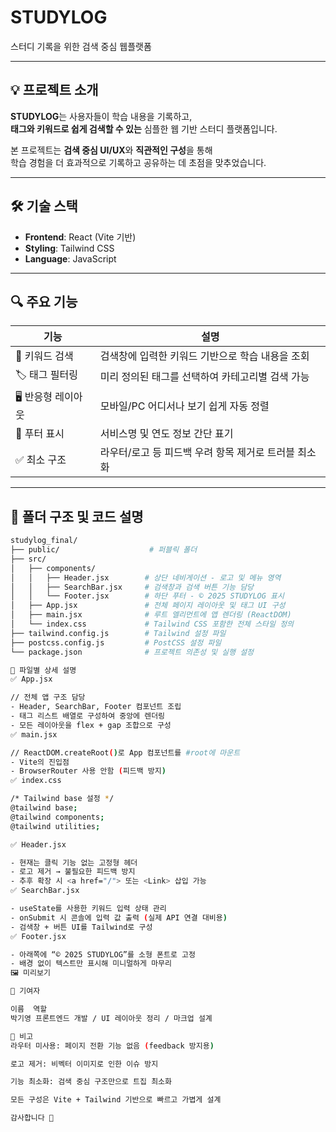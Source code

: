 # STUDYLOG

스터디 기록을 위한 검색 중심 웹플랫폼

---

## 💡 프로젝트 소개

**STUDYLOG**는 사용자들이 학습 내용을 기록하고,  
**태그와 키워드로 쉽게 검색할 수 있는** 심플한 웹 기반 스터디 플랫폼입니다.

본 프로젝트는 **검색 중심 UI/UX**와 **직관적인 구성**을 통해  
학습 경험을 더 효과적으로 기록하고 공유하는 데 초점을 맞추었습니다.

---

## 🛠️ 기술 스택

- **Frontend**: React (Vite 기반)
- **Styling**: Tailwind CSS
- **Language**: JavaScript

---

## 🔍 주요 기능

| 기능 | 설명 |
|------|------|
| 🔎 키워드 검색 | 검색창에 입력한 키워드 기반으로 학습 내용을 조회 |
| 🏷️ 태그 필터링 | 미리 정의된 태그를 선택하여 카테고리별 검색 가능 |
| 🖥️ 반응형 레이아웃 | 모바일/PC 어디서나 보기 쉽게 자동 정렬 |
| 📑 푸터 표시 | 서비스명 및 연도 정보 간단 표기 |
| ✅ 최소 구조 | 라우터/로고 등 피드백 우려 항목 제거로 트러블 최소화 |

---

## 📂 폴더 구조 및 코드 설명

```bash
studylog_final/
├── public/                    # 퍼블릭 폴더
├── src/
│   ├── components/
│   │   ├── Header.jsx        # 상단 네비게이션 - 로고 및 메뉴 영역
│   │   ├── SearchBar.jsx     # 검색창과 검색 버튼 기능 담당
│   │   └── Footer.jsx        # 하단 푸터 - © 2025 STUDYLOG 표시
│   ├── App.jsx               # 전체 페이지 레이아웃 및 태그 UI 구성
│   ├── main.jsx              # 루트 엘리먼트에 앱 렌더링 (ReactDOM)
│   └── index.css             # Tailwind CSS 포함한 전체 스타일 정의
├── tailwind.config.js        # Tailwind 설정 파일
├── postcss.config.js         # PostCSS 설정 파일
└── package.json              # 프로젝트 의존성 및 실행 설정

📄 파일별 상세 설명
✅ App.jsx

// 전체 앱 구조 담당
- Header, SearchBar, Footer 컴포넌트 조립
- 태그 리스트 배열로 구성하여 중앙에 렌더링
- 모든 레이아웃을 flex + gap 조합으로 구성
✅ main.jsx

// ReactDOM.createRoot()로 App 컴포넌트를 #root에 마운트
- Vite의 진입점
- BrowserRouter 사용 안함 (피드백 방지)
✅ index.css

/* Tailwind base 설정 */
@tailwind base;
@tailwind components;
@tailwind utilities;

✅ Header.jsx

- 현재는 클릭 기능 없는 고정형 헤더
- 로고 제거 → 불필요한 피드백 방지
- 추후 확장 시 <a href="/"> 또는 <Link> 삽입 가능
✅ SearchBar.jsx

- useState를 사용한 키워드 입력 상태 관리
- onSubmit 시 콘솔에 입력 값 출력 (실제 API 연결 대비용)
- 검색창 + 버튼 UI를 Tailwind로 구성
✅ Footer.jsx

- 아래쪽에 “© 2025 STUDYLOG”를 소형 폰트로 고정
- 배경 없이 텍스트만 표시해 미니멀하게 마무리
🖼️ 미리보기

🙋 기여자

이름	역할
박기영	프론트엔드 개발 / UI 레이아웃 정리 / 마크업 설계

🧾 비고
라우터 미사용: 페이지 전환 기능 없음 (feedback 방지용)

로고 제거: 비벡터 이미지로 인한 이슈 방지

기능 최소화: 검색 중심 구조만으로 트집 최소화

모든 구성은 Vite + Tailwind 기반으로 빠르고 가볍게 설계

감사합니다 🙏